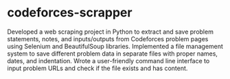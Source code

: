 # codeforces-scrapper
Developed a web scraping project in Python to extract and save problem statements, notes, and inputs/outputs from Codeforces problem pages using Selenium and BeautifulSoup libraries.
Implemented a file management system to save different problem data in separate files with proper names, dates, and indentation.
Wrote a user-friendly command line interface to input problem URLs and check if the file exists and has content.
